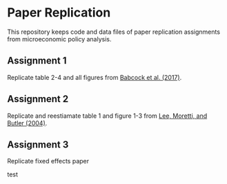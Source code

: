# Paper Replication

This repository keeps code and data files of paper replication assignments from microeconomic policy analysis.

## Assignment 1

Replicate table 2-4 and all figures from [Babcock et al. (2017)](https://www.aeaweb.org/articles?id=10.1257/aer.20141734).

## Assignment 2

Replicate and reestiamate table 1 and figure 1-3 from [Lee, Moretti, and Butler (2004)](https://academic.oup.com/qje/article/119/3/807/1938834).

## Assignment 3

Replicate fixed effects paper

test
